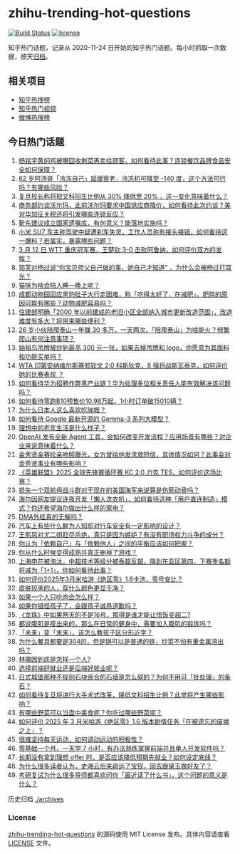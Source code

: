 # zhihu-trending-hot-questions

[![Build Status](https://github.com/justjavac/zhihu-trending-hot-questions/workflows/ci/badge.svg?branch=master)](https://github.com/justjavac/zhihu-trending-hot-questions/actions)
[![license](https://img.shields.io/github/license/justjavac/zhihu-trending-hot-questions)](https://github.com/justjavac/zhihu-trending-hot-questions/blob/master/LICENSE)

知乎热门话题，记录从 2020-11-24
日开始的知乎热门话题。每小时抓取一次数据，按天[归档](./archives)。

## 相关项目

- [知乎热搜榜](https://github.com/justjavac/zhihu-trending-top-search)
- [知乎热门视频](https://github.com/justjavac/zhihu-trending-hot-video)
- [微博热搜榜](https://github.com/justjavac/weibo-trending-hot-search)

## 今日热门话题

<!-- BEGIN -->
<!-- 最后更新时间 Thu Mar 13 2025 05:19:18 GMT+0800 (China Standard Time) -->

1. [杨铭宇黄焖鸡被曝回收剩菜再卖给顾客，如何看待此事？连锁餐饮品牌食品安全如何保障？](https://www.zhihu.com/question/14756189503)
1. [62 岁阿汤哥「冷冻自己」延缓衰老，冷冻机可降至 -140 度，这个方法可行吗？有哪些风险？](https://www.zhihu.com/question/14748292968)
1. [复旦校长称将把文科招生比例从 30% 降低至 20% ，这一变化意味着什么？](https://www.zhihu.com/question/14659980602)
1. [商务部约谈沃尔玛，此前沃尔玛要求中国供应商降价，如何看待此次约谈？美对华加征关税还将引发哪些连锁反应？](https://www.zhihu.com/question/14752619346)
1. [靳东建议成立国家遗嘱库，有何意义？能落地实施吗？](https://www.zhihu.com/question/14261349975)
1. [小米 SU7 车主称驾驶中疑遭刹车失灵，工作人员称有接头接错，如何看待这一爆料？若属实，暴露哪些问题？](https://www.zhihu.com/question/14743275049)
1. [3 月 12 日 WTT 重庆冠军赛，王楚钦 3-0 击败阿鲁纳，如何评价双方的发挥？](https://www.zhihu.com/question/14738753593)
1. [郭芙对杨过说“你宝贝师父自己做的事，她自己才知道” ，为什么会被杨过打耳光？](https://www.zhihu.com/question/2346959097)
1. [猫咪为啥会陪人睡一晚上呢？](https://www.zhihu.com/question/13289247152)
1. [成都动物园回应黑豹肚子大行走困难，称「吃得太好了，在减肥」，肥胖的原因可能有哪些？动物减肥容易吗？](https://www.zhihu.com/question/14591039900)
1. [住建部明确「2000 年以前建成的老旧小区全部纳入城市更新改造范围」，改造难度有多大？将带来哪些便利？](https://www.zhihu.com/question/14549472471)
1. [26 岁小伙陪爬泰山一年赚 30 多万，一天两次，「陪爬泰山」为啥能火？频繁爬山有何注意事项？](https://www.zhihu.com/question/14642127666)
1. [始祖鸟吊牌被炒到最高 300 元一张，如果去掉吊牌和 logo，你愿意为其面料和功能买单吗？](https://www.zhihu.com/question/14667006770)
1. [WTA 印第安纳维尔斯赛郑钦文 2:0 科斯狄克，8 强将战斯瓦泰克，如何评价她的比赛表现 ？](https://www.zhihu.com/question/14760575782)
1. [如何看待华为招聘作弊黑产业链？华为处理多位相关责任人能有效解决该问题吗？](https://www.zhihu.com/question/14693890972)
1. [如何看待零跑B10预售价10.98万起，1小时订单破15010辆？](https://www.zhihu.com/question/14609748825)
1. [为什么日本人这么喜欢吃咖喱？](https://www.zhihu.com/question/31292836)
1. [如何看待 Google 最新开源的 Gemma-3 系列大模型？](https://www.zhihu.com/question/14777841836)
1. [理想中的老年生活是什么样子？](https://www.zhihu.com/question/31498713)
1. [OpenAI 发布全新 Agent 工具，会如何改变开发流程？应用场景有哪些？对企业来说意味着什么？](https://www.zhihu.com/question/14726988892)
1. [金秀贤金赛纶亲吻照曝光，女方曾给他发求救短信，具体情况如何？此事会对金秀贤事业有哪些影响？](https://www.zhihu.com/question/14697146690)
1. [《英雄联盟》2025 全球先锋赛循环赛 KC 2:0 力克 TES，如何评价这场比赛？](https://www.zhihu.com/question/14781702079)
1. [损失一个双航母战斗群对于现在的美国海军来说算是伤筋动骨吗？](https://www.zhihu.com/question/14578165167)
1. [海尔因网友提议连夜开发「懒人洗衣机」，如何看待这种「用户直连制造」模式？你还希望海尔做出什么样的家电？](https://www.zhihu.com/question/14665662419)
1. [DMA外挂真的无解吗？](https://www.zhihu.com/question/658012196)
1. [汽车上有些什么鲜为人知却对行车安全有一定影响的设计？](https://www.zhihu.com/question/51874342)
1. [王熙凤对尤二姐赶尽杀绝，真只是因为嫉妒？有没有职场权力斗争的成分？](https://www.zhihu.com/question/14111481189)
1. [你认为「依赖自己」与「依赖他人」之间的平衡应该如何把握？](https://www.zhihu.com/question/12088544733)
1. [你从什么时候变得成熟并真正删掉了游戏？](https://www.zhihu.com/question/14623532912)
1. [上海申花被淘汰，中超技术等级分被泰超反超，降到东亚区第四，下赛季名额将减为「1+1」，你如何看待此事？](https://www.zhihu.com/question/14743479393)
1. [如何评价2025年3月米哈游《绝区零》1.6卡池，零号安比？](https://www.zhihu.com/question/14586607326)
1. [皮肤较黑的人，穿什么颜色更显干净？](https://www.zhihu.com/question/13545364436)
1. [如果一个人只吃肉会怎么样？](https://www.zhihu.com/question/280258775)
1. [如果你错怪孩子了，会跟孩子诚恳道歉吗？](https://www.zhihu.com/question/14365972283)
1. [《龙珠》中如果祭天的不是16号，那得是谁才能让悟饭变超二?](https://www.zhihu.com/question/523171115)
1. [都说腹肌是瘦出来的，那么在日常的健身中，需要加入腹肌的锻炼吗？](https://www.zhihu.com/question/13904149025)
1. [「未来」变「末来」，该怎么教孩子区分形近字？](https://www.zhihu.com/question/12491833865)
1. [为什么餐具都要是304的，但是锅可以是普通的铁，炒菜不怕有重金属溶出吗？](https://www.zhihu.com/question/644077229)
1. [林徽因到底是怎样一个人?](https://www.zhihu.com/question/37401368)
1. [选择前端好就业还是后端好就业呢？](https://www.zhihu.com/question/14103789629)
1. [日式城堡那种不规则石块嵌合的石墙是怎么砌的？为何不用可「批处理」的条石？](https://www.zhihu.com/question/265230296)
1. [如何看待复旦将进行大手术式改革，降低文科招生比例？此举将产生哪些影响？](https://www.zhihu.com/question/14642125496)
1. [有哪些野菜可以当盘中美食呢？你吃过哪些野菜呢？](https://www.zhihu.com/question/479404556)
1. [如何评价 2025 年 3 月米哈游《绝区零》1.6 版本剧情任务「在被遗忘的废墟之上」？](https://www.zhihu.com/question/14586102084)
1. [很难坚持每天运动，如何调动运动的积极性？](https://www.zhihu.com/question/14209148004)
1. [零基础一个月，一天学 7 小时，有办法熟练掌握前端并且单人开发软件吗？](https://www.zhihu.com/question/12118814783)
1. [长期没有拿到理想 offer 时，是否应该降低预期先就业？如何设定底线？](https://www.zhihu.com/question/13658082829)
1. [为什么很多读者认为，史湘云后来疏远了宝钗，回去跟黛玉做好友了？](https://www.zhihu.com/question/14573864981)
1. [考研复试为什么很多导师都喜欢问你「最近读了什么书」，这个问题的意义是什么？](https://www.zhihu.com/question/14566514024)

<!-- END -->

历史归档 [./archives](./archives)

### License

[zhihu-trending-hot-questions](https://github.com/justjavac/zhihu-trending-hot-questions)
的源码使用 MIT License 发布。具体内容请查看 [LICENSE](./LICENSE) 文件。
